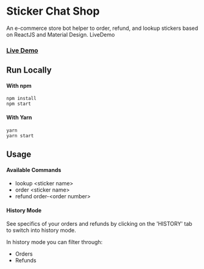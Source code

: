 # Sticker Chat Shop

An e-commerce store bot helper to order, refund, and lookup stickers based on ReactJS and Material Design.
LiveDemo

### [Live Demo](https://philgetz.github.io/sticker-chat-shop/)

## Run Locally

#### With npm

```
npm install
npm start
```

#### With Yarn

```
yarn
yarn start
```

## Usage

#### Available Commands

* lookup \<sticker name>
* order \<sticker name>
* refund order-\<order number>

#### History Mode

See specifics of your orders and refunds by clicking on the 'HISTORY' tab to switch into history mode.

In history mode you can filter through:

* Orders
* Refunds

